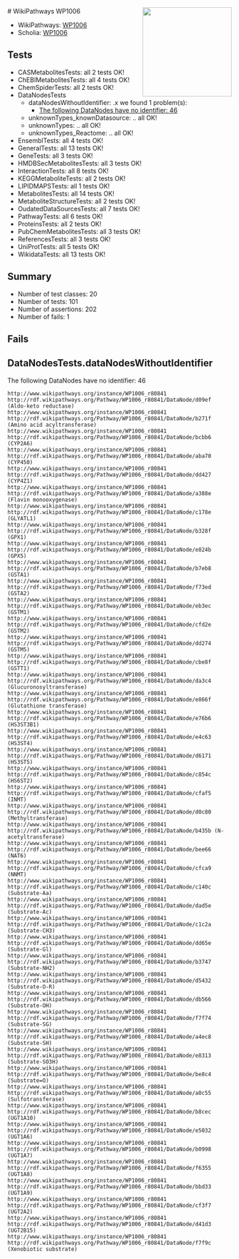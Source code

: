 <img style="float: right; width: 200px" src="https://upload.wikimedia.org/wikipedia/commons/thumb/8/83/Wplogo_with_text_500.png/640px-Wplogo_with_text_500.png" />
# WikiPathways WP1006

* WikiPathways: [WP1006](https://new.wikipathways.org/pathways/WP1006)
* Scholia: [WP1006](https://scholia.toolforge.org/wikipathways/WP1006)
## Tests
* CASMetabolitesTests: all 2 tests OK!
* ChEBIMetabolitesTests: all 4 tests OK!
* ChemSpiderTests: all 2 tests OK!
* DataNodesTests
    * dataNodesWithoutIdentifier: .x we found 1 problem(s):
        * [The following DataNodes have no identifier: 46](#8792c4f3)
    * unknownTypes_knownDatasource: .. all OK!
    * unknownTypes: .. all OK!
    * unknownTypes_Reactome: .. all OK!
* EnsemblTests: all 4 tests OK!
* GeneralTests: all 13 tests OK!
* GeneTests: all 3 tests OK!
* HMDBSecMetabolitesTests: all 3 tests OK!
* InteractionTests: all 8 tests OK!
* KEGGMetaboliteTests: all 2 tests OK!
* LIPIDMAPSTests: all 1 tests OK!
* MetabolitesTests: all 14 tests OK!
* MetaboliteStructureTests: all 2 tests OK!
* OudatedDataSourcesTests: all 7 tests OK!
* PathwayTests: all 6 tests OK!
* ProteinsTests: all 2 tests OK!
* PubChemMetabolitesTests: all 3 tests OK!
* ReferencesTests: all 3 tests OK!
* UniProtTests: all 5 tests OK!
* WikidataTests: all 13 tests OK!


## Summary

* Number of test classes: 20
* Number of tests: 101
* Number of assertions: 202
* Number of fails: 1

## Fails

<a name="8792c4f3" />

## DataNodesTests.dataNodesWithoutIdentifier

The following DataNodes have no identifier: 46
```
http://www.wikipathways.org/instance/WP1006_r80841 http://rdf.wikipathways.org/Pathway/WP1006_r80841/DataNode/d09ef (Aldo-keto reductase)
http://www.wikipathways.org/instance/WP1006_r80841 http://rdf.wikipathways.org/Pathway/WP1006_r80841/DataNode/b271f (Amino acid acyltransferase)
http://www.wikipathways.org/instance/WP1006_r80841 http://rdf.wikipathways.org/Pathway/WP1006_r80841/DataNode/bcbb6 (CYP2A6)
http://www.wikipathways.org/instance/WP1006_r80841 http://rdf.wikipathways.org/Pathway/WP1006_r80841/DataNode/aba70 (CYP450)
http://www.wikipathways.org/instance/WP1006_r80841 http://rdf.wikipathways.org/Pathway/WP1006_r80841/DataNode/dd427 (CYP4Z1)
http://www.wikipathways.org/instance/WP1006_r80841 http://rdf.wikipathways.org/Pathway/WP1006_r80841/DataNode/a388e (Flavin monooxygenase)
http://www.wikipathways.org/instance/WP1006_r80841 http://rdf.wikipathways.org/Pathway/WP1006_r80841/DataNode/c178e (GLYATL1)
http://www.wikipathways.org/instance/WP1006_r80841 http://rdf.wikipathways.org/Pathway/WP1006_r80841/DataNode/b328f (GPX1)
http://www.wikipathways.org/instance/WP1006_r80841 http://rdf.wikipathways.org/Pathway/WP1006_r80841/DataNode/e824b (GPX5)
http://www.wikipathways.org/instance/WP1006_r80841 http://rdf.wikipathways.org/Pathway/WP1006_r80841/DataNode/b7eb8 (GSTA1)
http://www.wikipathways.org/instance/WP1006_r80841 http://rdf.wikipathways.org/Pathway/WP1006_r80841/DataNode/f73ed (GSTA2)
http://www.wikipathways.org/instance/WP1006_r80841 http://rdf.wikipathways.org/Pathway/WP1006_r80841/DataNode/eb3ec (GSTM1)
http://www.wikipathways.org/instance/WP1006_r80841 http://rdf.wikipathways.org/Pathway/WP1006_r80841/DataNode/cfd2e (GSTM2)
http://www.wikipathways.org/instance/WP1006_r80841 http://rdf.wikipathways.org/Pathway/WP1006_r80841/DataNode/dd274 (GSTM5)
http://www.wikipathways.org/instance/WP1006_r80841 http://rdf.wikipathways.org/Pathway/WP1006_r80841/DataNode/cbe8f (GSTT1)
http://www.wikipathways.org/instance/WP1006_r80841 http://rdf.wikipathways.org/Pathway/WP1006_r80841/DataNode/da3c4 (Glucuronosyltransferase)
http://www.wikipathways.org/instance/WP1006_r80841 http://rdf.wikipathways.org/Pathway/WP1006_r80841/DataNode/e866f (Glutathione transferase)
http://www.wikipathways.org/instance/WP1006_r80841 http://rdf.wikipathways.org/Pathway/WP1006_r80841/DataNode/e76b6 (HS3ST3B1)
http://www.wikipathways.org/instance/WP1006_r80841 http://rdf.wikipathways.org/Pathway/WP1006_r80841/DataNode/e4c63 (HS3ST4)
http://www.wikipathways.org/instance/WP1006_r80841 http://rdf.wikipathways.org/Pathway/WP1006_r80841/DataNode/d6171 (HS3ST5)
http://www.wikipathways.org/instance/WP1006_r80841 http://rdf.wikipathways.org/Pathway/WP1006_r80841/DataNode/c854c (HS6ST2)
http://www.wikipathways.org/instance/WP1006_r80841 http://rdf.wikipathways.org/Pathway/WP1006_r80841/DataNode/cfaf5 (INMT)
http://www.wikipathways.org/instance/WP1006_r80841 http://rdf.wikipathways.org/Pathway/WP1006_r80841/DataNode/d0c80 (Methyltransferase)
http://www.wikipathways.org/instance/WP1006_r80841 http://rdf.wikipathways.org/Pathway/WP1006_r80841/DataNode/b435b (N-acetyltransferase)
http://www.wikipathways.org/instance/WP1006_r80841 http://rdf.wikipathways.org/Pathway/WP1006_r80841/DataNode/bee66 (NAT6)
http://www.wikipathways.org/instance/WP1006_r80841 http://rdf.wikipathways.org/Pathway/WP1006_r80841/DataNode/cfca9 (NNMT)
http://www.wikipathways.org/instance/WP1006_r80841 http://rdf.wikipathways.org/Pathway/WP1006_r80841/DataNode/c140c (Substrate-Aa)
http://www.wikipathways.org/instance/WP1006_r80841 http://rdf.wikipathways.org/Pathway/WP1006_r80841/DataNode/dad5e (Substrate-Ac)
http://www.wikipathways.org/instance/WP1006_r80841 http://rdf.wikipathways.org/Pathway/WP1006_r80841/DataNode/c1c2a (Substrate-CH3)
http://www.wikipathways.org/instance/WP1006_r80841 http://rdf.wikipathways.org/Pathway/WP1006_r80841/DataNode/dd65e (Substrate-Gl)
http://www.wikipathways.org/instance/WP1006_r80841 http://rdf.wikipathways.org/Pathway/WP1006_r80841/DataNode/b3747 (Substrate-NH2)
http://www.wikipathways.org/instance/WP1006_r80841 http://rdf.wikipathways.org/Pathway/WP1006_r80841/DataNode/d5432 (Substrate-O-R)
http://www.wikipathways.org/instance/WP1006_r80841 http://rdf.wikipathways.org/Pathway/WP1006_r80841/DataNode/db566 (Substrate-OH)
http://www.wikipathways.org/instance/WP1006_r80841 http://rdf.wikipathways.org/Pathway/WP1006_r80841/DataNode/f7f74 (Substrate-SG)
http://www.wikipathways.org/instance/WP1006_r80841 http://rdf.wikipathways.org/Pathway/WP1006_r80841/DataNode/a4ec8 (Substrate-SH)
http://www.wikipathways.org/instance/WP1006_r80841 http://rdf.wikipathways.org/Pathway/WP1006_r80841/DataNode/e8313 (Substrate-SO3H)
http://www.wikipathways.org/instance/WP1006_r80841 http://rdf.wikipathways.org/Pathway/WP1006_r80841/DataNode/be8c4 (Substrate=O)
http://www.wikipathways.org/instance/WP1006_r80841 http://rdf.wikipathways.org/Pathway/WP1006_r80841/DataNode/a0c55 (Sulfotransferase)
http://www.wikipathways.org/instance/WP1006_r80841 http://rdf.wikipathways.org/Pathway/WP1006_r80841/DataNode/b8cec (UGT1A10)
http://www.wikipathways.org/instance/WP1006_r80841 http://rdf.wikipathways.org/Pathway/WP1006_r80841/DataNode/e5032 (UGT1A6)
http://www.wikipathways.org/instance/WP1006_r80841 http://rdf.wikipathways.org/Pathway/WP1006_r80841/DataNode/b0998 (UGT1A7)
http://www.wikipathways.org/instance/WP1006_r80841 http://rdf.wikipathways.org/Pathway/WP1006_r80841/DataNode/f6355 (UGT1A8)
http://www.wikipathways.org/instance/WP1006_r80841 http://rdf.wikipathways.org/Pathway/WP1006_r80841/DataNode/bbd33 (UGT1A9)
http://www.wikipathways.org/instance/WP1006_r80841 http://rdf.wikipathways.org/Pathway/WP1006_r80841/DataNode/cf3f7 (UGT2A2)
http://www.wikipathways.org/instance/WP1006_r80841 http://rdf.wikipathways.org/Pathway/WP1006_r80841/DataNode/d41d3 (UGT2B15)
http://www.wikipathways.org/instance/WP1006_r80841 http://rdf.wikipathways.org/Pathway/WP1006_r80841/DataNode/f7f9c (Xenobiotic substrate)
```

